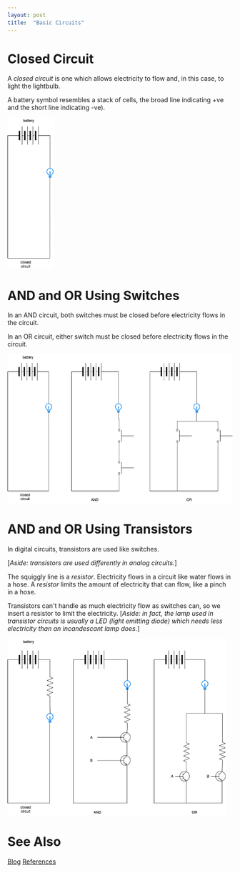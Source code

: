 ```yaml
---
layout: post
title:  "Basic Circuits"
---
```


# Closed Circuit

A *closed circuit* is one which allows electricity to flow and, in this case, to light the lightbulb.

A battery symbol resembles a stack of cells, the broad line indicating +ve and the short line indicating -ve).

<img src="https://github.com/guitarvydas/guitarvydas.github.io/blob/master/assets/2021-08-10-8%20bit-closed%20circuit.png?raw=true" alt="2021-08-10-8 bit-closed circuit.png" style="zoom:67%;" />

# AND and OR Using Switches

In an AND circuit, both switches must be closed before electricity flows in the circuit.

In an OR circuit, either switch must be closed before electricity flows in the circuit.

<img src="https://github.com/guitarvydas/guitarvydas.github.io/blob/master/assets/2021-08-10-8%20bit-AND%20and%20OR%20circuits%20using%20switches.png?raw=true" alt="2021-08-10-8 bit-AND and OR circuits using switches.png" style="zoom: 67%;" />



# AND and OR Using Transistors

In digital circuits, transistors are used like switches.

[_Aside: transistors are used differently in analog circuits._]

The squiggly line is a *resistor*. Electricity flows in a circuit like water flows in a hose.  A *resistor* limits the amount of electricity that can flow, like a pinch in a hose.

Transistors can't handle as much electricity flow as switches can, so we insert a resistor to limit the electricity.  [_Aside: in fact, the lamp used in transistor circuits is usually a LED (light emitting diode) which needs less electricity than an incandescant lamp does._]

 <img src="https://github.com/guitarvydas/guitarvydas.github.io/blob/master/assets/2021-08-10-Basic%20Circuits-AND%20and%20OR%20circuits%20using%20transistors.png?raw=true" alt="2021-08-10-Basic Circuits-AND and OR circuits using transistors.png" style="zoom:67%;" />

# See Also

[Blog](https://guitarvydas.github.io)
[References](https://guitarvydas.github.io/2021/01/14/References.html)

<script src="https://utteranc.es/client.js" 
        repo="guitarvydas/guitarvydas.github.io" 
        issue-term="pathname" 
        theme="github-light" 
        crossorigin="anonymous" 
        async> 
</script> 
